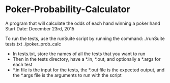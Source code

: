 # Poker-Probability-Calculator

A program that will calculate the odds of each hand winning a poker hand
Start Date: December 23rd, 2015

To run the tests, use the runSuite script by running the command:
./runSuite tests.txt ./poker_prob_calc

- In tests.txt, store the names of all the tests that you want to run
- Then in the tests directory, have a *.in, *.out, and optionally a *.args for each test
- *.in file is the input for the tests, the *.out file is the expected output, and the *.args file is the arguments to run with the script
